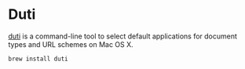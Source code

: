 # Duti 
[duti](https://github.com/moretension/duti) is a command-line tool to select default applications for document types and URL schemes on Mac OS X.

```bash
brew install duti
```
